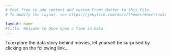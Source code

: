 ```yaml
---
# Feel free to add content and custom Front Matter to this file.
# To modify the layout, see https://jekyllrb.com/docs/themes/#overriding-theme-defaults

layout: home
#title: Welcome to Once Upon a Time in Data
---
```



To explore the data story behind movies, let yourself be surprised by clicking on the following link…